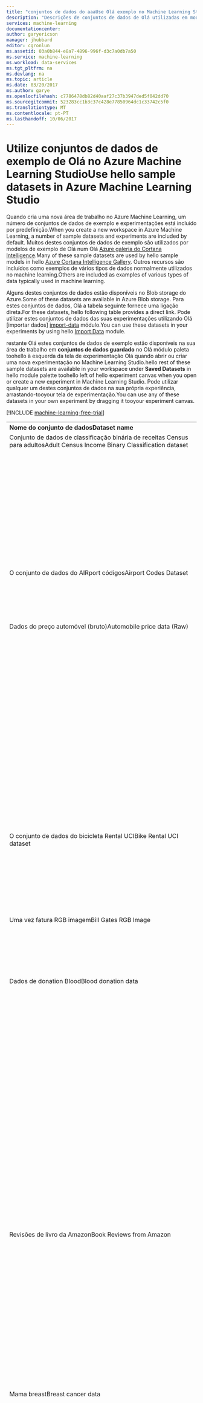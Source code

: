 ```yaml
---
title: "conjuntos de dados do aaaUse Olá exemplo no Machine Learning Studio | Microsoft Docs"
description: "Descrições de conjuntos de dados de Olá utilizadas em modelos de exemplo incluídos no Machine Learning Studio. Pode utilizar estes conjuntos de dados de exemplo para das suas experimentações."
services: machine-learning
documentationcenter: 
author: garyericson
manager: jhubbard
editor: cgronlun
ms.assetid: 03a0b844-e8a7-4896-996f-d3c7a0db7a50
ms.service: machine-learning
ms.workload: data-services
ms.tgt_pltfrm: na
ms.devlang: na
ms.topic: article
ms.date: 03/20/2017
ms.author: garye
ms.openlocfilehash: c7786478db82d40aaf27c37b3947ded5f042dd70
ms.sourcegitcommit: 523283cc1b3c37c428e77850964dc1c33742c5f0
ms.translationtype: MT
ms.contentlocale: pt-PT
ms.lasthandoff: 10/06/2017
---
```

# <a name="use-hello-sample-datasets-in-azure-machine-learning-studio"></a><span data-ttu-id="86c57-104">Utilize conjuntos de dados de exemplo de Olá no Azure Machine Learning Studio</span><span class="sxs-lookup"><span data-stu-id="86c57-104">Use hello sample datasets in Azure Machine Learning Studio</span></span>
[top]: #machine-learning-sample-datasets

<span data-ttu-id="86c57-105">Quando cria uma nova área de trabalho no Azure Machine Learning, um número de conjuntos de dados de exemplo e experimentações está incluído por predefinição.</span><span class="sxs-lookup"><span data-stu-id="86c57-105">When you create a new workspace in Azure Machine Learning, a number of sample datasets and experiments are included by default.</span></span> <span data-ttu-id="86c57-106">Muitos destes conjuntos de dados de exemplo são utilizados por modelos de exemplo de Olá num Olá [Azure galeria do Cortana Intelligence](http://gallery.cortanaintelligence.com/).</span><span class="sxs-lookup"><span data-stu-id="86c57-106">Many of these sample datasets are used by hello sample models in hello [Azure Cortana Intelligence Gallery](http://gallery.cortanaintelligence.com/).</span></span> <span data-ttu-id="86c57-107">Outros recursos são incluídos como exemplos de vários tipos de dados normalmente utilizados no machine learning.</span><span class="sxs-lookup"><span data-stu-id="86c57-107">Others are included as examples of various types of data typically used in machine learning.</span></span>

<span data-ttu-id="86c57-108">Alguns destes conjuntos de dados estão disponíveis no Blob storage do Azure.</span><span class="sxs-lookup"><span data-stu-id="86c57-108">Some of these datasets are available in Azure Blob storage.</span></span> <span data-ttu-id="86c57-109">Para estes conjuntos de dados, Olá a tabela seguinte fornece uma ligação direta.</span><span class="sxs-lookup"><span data-stu-id="86c57-109">For these datasets, hello following table provides a direct link.</span></span> <span data-ttu-id="86c57-110">Pode utilizar estes conjuntos de dados das suas experimentações utilizando Olá [importar dados] [ import-data] módulo.</span><span class="sxs-lookup"><span data-stu-id="86c57-110">You can use these datasets in your experiments by using hello [Import Data][import-data] module.</span></span>

<span data-ttu-id="86c57-111">restante Olá estes conjuntos de dados de exemplo estão disponíveis na sua área de trabalho em **conjuntos de dados guardado** no Olá módulo paleta toohello à esquerda da tela de experimentação Olá quando abrir ou criar uma nova experimentação no Machine Learning Studio.</span><span class="sxs-lookup"><span data-stu-id="86c57-111">hello rest of these sample datasets are available in your workspace under **Saved Datasets** in hello module palette toohello left of hello experiment canvas when you open or create a new experiment in Machine Learning Studio.</span></span>
<span data-ttu-id="86c57-112">Pode utilizar qualquer um destes conjuntos de dados na sua própria experiência, arrastando-tooyour tela de experimentação.</span><span class="sxs-lookup"><span data-stu-id="86c57-112">You can use any of these datasets in your own experiment by dragging it tooyour experiment canvas.</span></span>


[!INCLUDE [machine-learning-free-trial](../../includes/machine-learning-free-trial.md)]

<table>

<tr>
  <th align=left><span data-ttu-id="86c57-113">Nome do conjunto de dados</span><span class="sxs-lookup"><span data-stu-id="86c57-113">Dataset name</span></span></th>
  <th align=left><span data-ttu-id="86c57-114">Descrição do conjunto de dados</span><span class="sxs-lookup"><span data-stu-id="86c57-114">Dataset description</span></span></th>
</tr>

<tr>
  <td valign=top><span data-ttu-id="86c57-115">Conjunto de dados de classificação binária de receitas Census para adultos</span><span class="sxs-lookup"><span data-stu-id="86c57-115">Adult Census Income Binary Classification dataset</span></span></td>
  <td valign=top>
<span data-ttu-id="86c57-116">Um subconjunto de Olá 1994, feitas Census base de dados, utilizando os adultos do trabalho por antiguidade Olá de 16 com um índice de receitas ajustada de > 100.</span><span class="sxs-lookup"><span data-stu-id="86c57-116">A subset of hello 1994 Census database, using working adults over hello age of 16 with an adjusted income index of > 100.</span></span><p> </p><span data-ttu-id="86c57-117"><b>Utilização:</b> classificar as pessoas com dados demográficos toopredict se uma pessoa earns mais de 50 K um ano.</span><span class="sxs-lookup"><span data-stu-id="86c57-117"><b>Usage:</b> Classify people using demographics toopredict whether a person earns over 50K a year.</span></span><p> </p><span data-ttu-id="86c57-118"><b>Relacionados Research:</b> Kohavi, R., Becker, o B., (1996).</span><span class="sxs-lookup"><span data-stu-id="86c57-118"><b>Related Research:</b> Kohavi, R., Becker, B., (1996).</span></span> <span data-ttu-id="86c57-119">Repositório de aprendizagem UCI <a href="http://archive.ics.uci.edu/ml">http://archive.ics.uci.edu/ml</a>.</span><span class="sxs-lookup"><span data-stu-id="86c57-119">UCI Machine Learning Repository <a href="http://archive.ics.uci.edu/ml">http://archive.ics.uci.edu/ml</a>.</span></span> <span data-ttu-id="86c57-120">Irvine, AC: University da Califórnia, profissional de informações e ciência de computador</span><span class="sxs-lookup"><span data-stu-id="86c57-120">Irvine, CA: University of California, School of Information and Computer Science</span></span> </td>
</tr>

<tr ID=airport-codes-dataset>
  <td valign=top><span data-ttu-id="86c57-121">O conjunto de dados do AIRport códigos</span><span class="sxs-lookup"><span data-stu-id="86c57-121">Airport Codes Dataset</span></span></td>
  <td valign=top>
<span data-ttu-id="86c57-122">Códigos de airport E.U.A..</span><span class="sxs-lookup"><span data-stu-id="86c57-122">U.S. airport codes.</span></span><p> </p><span data-ttu-id="86c57-123">Este conjunto de dados contém uma linha para cada airport E.U.A., fornecendo o número de ID de airport Olá e nome juntamente com cidade de localização de Olá e estado.</span><span class="sxs-lookup"><span data-stu-id="86c57-123">This dataset contains one row for each U.S. airport, providing hello airport ID number and name along with hello location city and state.</span></span>
  </td>
</tr>

<tr>
  <td valign=top><span data-ttu-id="86c57-124">Dados do preço automóvel (bruto)</span><span class="sxs-lookup"><span data-stu-id="86c57-124">Automobile price data (Raw)</span></span></td>
  <td valign=top>
<span data-ttu-id="86c57-125">Informações sobre automóveis através da marca e modelo, incluindo o preço de Olá, funcionalidades, tais como o número de Olá de cilindros e MPG, bem como um modelo de pontuação de risco insurance.</span><span class="sxs-lookup"><span data-stu-id="86c57-125">Information about automobiles by make and model, including hello price, features such as hello number of cylinders and MPG, as well as an insurance risk score.</span></span><p> </p><span data-ttu-id="86c57-126">classificação de risco Olá inicialmente associada preços automática e, em seguida, ajustada para risco real num processo conhecido tooactuaries como symboling.</span><span class="sxs-lookup"><span data-stu-id="86c57-126">hello risk score is initially associated with auto price and then adjusted for actual risk in a process known tooactuaries as symboling.</span></span> <span data-ttu-id="86c57-127">Um valor de + 3 indica que automática Olá é duvidosos e um valor de -3 que é provavelmente seguro.</span><span class="sxs-lookup"><span data-stu-id="86c57-127">A value of +3 indicates that hello auto is risky, and a value of -3 that it is probably safe.</span></span><p> </p><span data-ttu-id="86c57-128"><b>Utilização:</b> pontuação de risco Olá Predict as funcionalidades, utilizando a classificação regressão ou multivariate.</span><span class="sxs-lookup"><span data-stu-id="86c57-128"><b>Usage:</b> Predict hello risk score by features, using regression or multivariate classification.</span></span> <p> </p><span data-ttu-id="86c57-129"><b>Relacionados Research:</b> Schlimmer, J.C.</span><span class="sxs-lookup"><span data-stu-id="86c57-129"><b>Related Research:</b> Schlimmer, J.C.</span></span> <span data-ttu-id="86c57-130">(1987).</span><span class="sxs-lookup"><span data-stu-id="86c57-130">(1987).</span></span> <span data-ttu-id="86c57-131">Repositório de aprendizagem UCI <a href="http://archive.ics.uci.edu/ml">http://archive.ics.uci.edu/ml</a>.</span><span class="sxs-lookup"><span data-stu-id="86c57-131">UCI Machine Learning Repository <a href="http://archive.ics.uci.edu/ml">http://archive.ics.uci.edu/ml</a>.</span></span> <span data-ttu-id="86c57-132">Irvine, AC: University da Califórnia, profissional de informações e ciência de computador</span><span class="sxs-lookup"><span data-stu-id="86c57-132">Irvine, CA: University of California, School of Information and Computer Science</span></span> </td>
</tr>

<tr ID=bike-rental-uci-dataset>
  <td valign=top><span data-ttu-id="86c57-133">O conjunto de dados do bicicleta Rental UCI</span><span class="sxs-lookup"><span data-stu-id="86c57-133">Bike Rental UCI dataset</span></span></td>
  <td valign=top>
<span data-ttu-id="86c57-134">UCI bicicleta Rental conjunto de dados baseada em dados reais anónimos da empresa de Capital Bikeshare que mantém uma rede de rental bicicleta no Washington D.C..</span><span class="sxs-lookup"><span data-stu-id="86c57-134">UCI Bike Rental dataset that is based on real data from Capital Bikeshare company that maintains a bike rental network in Washington DC.</span></span><p> </p><span data-ttu-id="86c57-135">Olá conjunto de dados tem uma linha para cada hora de cada dia no 2011 e 2012, para um total de 17,379 linhas.</span><span class="sxs-lookup"><span data-stu-id="86c57-135">hello dataset has one row for each hour of each day in 2011 and 2012, for a total of 17,379 rows.</span></span> <span data-ttu-id="86c57-136">intervalo de Olá de hora a hora alugueres de bicicleta é de 1 too977.</span><span class="sxs-lookup"><span data-stu-id="86c57-136">hello range of hourly bike rentals is from 1 too977.</span></span>

  </td>
</tr>

<tr ID=bill-gates-rgb-image>
  <td valign=top><span data-ttu-id="86c57-137">Uma vez fatura RGB imagem</span><span class="sxs-lookup"><span data-stu-id="86c57-137">Bill Gates RGB Image</span></span></td>
  <td valign=top>
<span data-ttu-id="86c57-138">Ficheiro de imagem publicamente disponíveis converter tooCSV dados.</span><span class="sxs-lookup"><span data-stu-id="86c57-138">Publicly available image file converted tooCSV data.</span></span><p> </p><span data-ttu-id="86c57-139">Olá código para a conversão imagem Olá é fornecido na Olá <strong>cor a utilizar o clustering de meios de K de quantização</strong> página de detalhes do modelo.</span><span class="sxs-lookup"><span data-stu-id="86c57-139">hello code for converting hello image is provided in hello <strong>Color quantization using K-Means clustering</strong> model detail page.</span></span>
  </td>
</tr>

<tr>
  <td valign=top><span data-ttu-id="86c57-140">Dados de donation Blood</span><span class="sxs-lookup"><span data-stu-id="86c57-140">Blood donation data</span></span></td>
  <td valign=top>
<span data-ttu-id="86c57-141">Um subconjunto dos dados da base de dados do Olá blood donor de Olá Blood Transfusion serviço Centro de Hsin Chu cidade, Taiwan.</span><span class="sxs-lookup"><span data-stu-id="86c57-141">A subset of data from hello blood donor database of hello Blood Transfusion Service Center of Hsin-Chu City, Taiwan.</span></span><p> </p><span data-ttu-id="86c57-142">Dados donor incluem meses Olá desde o último donation) e frequência ou Olá número total de donations, tempo decorrido desde a última donation e quantidade de blood doada.</span><span class="sxs-lookup"><span data-stu-id="86c57-142">Donor data includes hello months since last donation), and frequency, or hello total number of donations, time since last donation, and amount of blood donated.</span></span><p> </p><span data-ttu-id="86c57-143"><b>Utilização:</b> objetivo de Olá é toopredict através de classificação se donor Olá doada blood um não-donor no de 2007 de Março, em que 1 indica um donor durante o período de destino Olá e 0.</span><span class="sxs-lookup"><span data-stu-id="86c57-143"><b>Usage:</b> hello goal is toopredict via classification whether hello donor donated blood in March 2007, where 1 indicates a donor during hello target period, and 0 a non-donor.</span></span> <p> </p><span data-ttu-id="86c57-144"><b>Relacionados Research:</b> Yeh I.C., (2008).</span><span class="sxs-lookup"><span data-stu-id="86c57-144"><b>Related Research:</b> Yeh, I.C., (2008).</span></span> <span data-ttu-id="86c57-145">Repositório de aprendizagem UCI <a href="http://archive.ics.uci.edu/ml">http://archive.ics.uci.edu/ml</a>.</span><span class="sxs-lookup"><span data-stu-id="86c57-145">UCI Machine Learning Repository <a href="http://archive.ics.uci.edu/ml">http://archive.ics.uci.edu/ml</a>.</span></span> <span data-ttu-id="86c57-146">Irvine, AC: University da Califórnia, profissional de informações e ciência de computador</span><span class="sxs-lookup"><span data-stu-id="86c57-146">Irvine, CA: University of California, School of Information and Computer Science</span></span> <p> </p><span data-ttu-id="86c57-147">Yeh, posso-Cheng Yang, King-Jang e Ting, Tao-Ming "deteção de dados de conhecimento no modelo de MFR utilizando sequência Bernoulli," especialista sistemas com aplicações, 2008, <a href="http://dx.doi.org/10.1016/j.eswa.2008.07.018">http://dx.doi.org/10.1016/j.eswa.2008.07.018</a>
  </span><span class="sxs-lookup"><span data-stu-id="86c57-147">Yeh, I-Cheng, Yang, King-Jang, and Ting, Tao-Ming, "Knowledge discovery on RFM model using Bernoulli sequence, "Expert Systems with Applications, 2008, <a href="http://dx.doi.org/10.1016/j.eswa.2008.07.018">http://dx.doi.org/10.1016/j.eswa.2008.07.018</a>
  </span></span></td>
</tr>

<tr ID=book-reviews-from-amazon>
  <td valign=top><span data-ttu-id="86c57-148">Revisões de livro da Amazon</span><span class="sxs-lookup"><span data-stu-id="86c57-148">Book Reviews from Amazon</span></span></td>
  <td valign=top>
<span data-ttu-id="86c57-149">Revisões Books no Amazon, obtidas a partir do Web site de amazon.com Olá pelos investigadores University de Pennsylvania (<a href="http://www.cs.jhu.edu/~mdredze/datasets/sentiment/">sentimento</a>).</span><span class="sxs-lookup"><span data-stu-id="86c57-149">Reviews of books in Amazon, taken from hello amazon.com website by University of Pennsylvania researchers (<a href="http://www.cs.jhu.edu/~mdredze/datasets/sentiment/">sentiment</a>).</span></span> <span data-ttu-id="86c57-150">Consulte o documento de investigação Olá, "Biographies, Bollywood, caixas de Boom e Blenders: Adaptation de domínio para classificação de dados de sentimento" João Blitzer, marca Dredze e Fernando Pereira; Associação de Linguistics computacional (ACL) de 2007.</span><span class="sxs-lookup"><span data-stu-id="86c57-150">See hello research paper, “Biographies, Bollywood, Boom-boxes and Blenders: Domain Adaptation for Sentiment Classification” by John Blitzer, Mark Dredze, and Fernando Pereira; Association of Computational Linguistics (ACL), 2007.</span></span><p> </p><span data-ttu-id="86c57-151">conjunto de dados original Olá tem 975K revisões com as classificações 1, 2, 3, 4 ou 5.</span><span class="sxs-lookup"><span data-stu-id="86c57-151">hello original dataset has 975K reviews with rankings 1, 2, 3, 4, or 5.</span></span> <span data-ttu-id="86c57-152">Olá revisões foram escritos em inglês e são de Olá período de tempo 1997 2007.</span><span class="sxs-lookup"><span data-stu-id="86c57-152">hello reviews were written in English and are from hello time period 1997-2007.</span></span> <span data-ttu-id="86c57-153">Este conjunto de dados foi revisões too10K amostragem em baixo.</span><span class="sxs-lookup"><span data-stu-id="86c57-153">This dataset has been down-sampled too10K reviews.</span></span>
  </td>
</tr>

<tr>
  <td valign=top><span data-ttu-id="86c57-154">Mama breast</span><span class="sxs-lookup"><span data-stu-id="86c57-154">Breast cancer data</span></span></td>
  <td valign=top>
<span data-ttu-id="86c57-155">Um dos três relacionadas com cancer conjuntos de dados fornecidos pelo Olá Institute Oncology que aparece frequentemente no literature do machine learning.</span><span class="sxs-lookup"><span data-stu-id="86c57-155">One of three cancer-related datasets provided by hello Oncology Institute that appears frequently in machine learning literature.</span></span> <span data-ttu-id="86c57-156">Combina informações de diagnóstico com funcionalidades de análise de laboratório de cerca de 300 amostras de tissue.</span><span class="sxs-lookup"><span data-stu-id="86c57-156">Combines diagnostic information with features from laboratory analysis of about 300 tissue samples.</span></span><p> </p><span data-ttu-id="86c57-157"><b>Utilização:</b> classificar tipo Olá de cancer, com base nos 9 atributos, algumas das quais são lineares e alguns são categórico.</span><span class="sxs-lookup"><span data-stu-id="86c57-157"><b>Usage:</b> Classify hello type of cancer, based on 9 attributes, some of which are linear and some are categorical.</span></span> <p> </p><span data-ttu-id="86c57-158"><b>Relacionados Research:</b> O.L. Wohlberg, W.H., rua, W.N. & Mangasarian,</span><span class="sxs-lookup"><span data-stu-id="86c57-158"><b>Related Research:</b> Wohlberg, W.H., Street, W.N., & Mangasarian, O.L.</span></span> <span data-ttu-id="86c57-159">(1995).</span><span class="sxs-lookup"><span data-stu-id="86c57-159">(1995).</span></span> <span data-ttu-id="86c57-160">Repositório de aprendizagem UCI <a href="http://archive.ics.uci.edu/ml">http://archive.ics.uci.edu/ml</a>.</span><span class="sxs-lookup"><span data-stu-id="86c57-160">UCI Machine Learning Repository <a href="http://archive.ics.uci.edu/ml">http://archive.ics.uci.edu/ml</a>.</span></span> <span data-ttu-id="86c57-161">Irvine, AC: University da Califórnia, profissional de informações e ciência de computador</span><span class="sxs-lookup"><span data-stu-id="86c57-161">Irvine, CA: University of California, School of Information and Computer Science</span></span> </td>
</tr>

<tr ID=breast-cancer-features>
  <td valign=top><span data-ttu-id="86c57-162">Funcionalidades de Cancer breast</span><span class="sxs-lookup"><span data-stu-id="86c57-162">Breast Cancer Features</span></span> <td valign=top>
<span data-ttu-id="86c57-163">Olá conjunto de dados contém informações sobre regiões suspeita de mil 102 (candidatos) de imagens X-ray, cada descrita através de 117 funcionalidades.</span><span class="sxs-lookup"><span data-stu-id="86c57-163">hello dataset contains information for 102K suspicious regions (candidates) of X-ray images, each described by 117 features.</span></span> <span data-ttu-id="86c57-164">funcionalidades de Olá são proprietárias e os respetivos significado não seja revelado por criadores de conjunto de dados de Olá (Siemens Healthcare).</span><span class="sxs-lookup"><span data-stu-id="86c57-164">hello features are proprietary and their meaning is not revealed by hello dataset creators (Siemens Healthcare).</span></span> 
  </td>
</tr>

<tr ID=breast-cancer-info>
  <td valign=top><span data-ttu-id="86c57-165">Informações de Cancer breast</span><span class="sxs-lookup"><span data-stu-id="86c57-165">Breast Cancer Info</span></span></td>
  <td valign=top>
<span data-ttu-id="86c57-166">conjunto de dados de Olá contém informações adicionais para cada região suspeita da imagem de X-ray.</span><span class="sxs-lookup"><span data-stu-id="86c57-166">hello dataset contains additional information for each suspicious region of X-ray image.</span></span> <span data-ttu-id="86c57-167">Cada exemplo fornece informações (por exemplo, etiqueta, patient ID, coordenadas da imagem todo do patch toohello relativo) sobre número linha correspondente Olá no conjunto de dados do Olá Breast Cancer funcionalidades.</span><span class="sxs-lookup"><span data-stu-id="86c57-167">Each example provides information (e.g., label, patient ID, coordinates of patch relative toohello whole image) about hello corresponding row number in hello Breast Cancer Features dataset.</span></span> <span data-ttu-id="86c57-168">Cada patient tem um número de exemplos.</span><span class="sxs-lookup"><span data-stu-id="86c57-168">Each patient has a number of examples.</span></span> <span data-ttu-id="86c57-169">Para patients que tenham um cancer, alguns exemplos são positivos e alguns são negativos.</span><span class="sxs-lookup"><span data-stu-id="86c57-169">For patients who have a cancer, some examples are positive and some are negative.</span></span> <span data-ttu-id="86c57-170">Para patients que não tenham um cancer, todos os exemplos são negativos.</span><span class="sxs-lookup"><span data-stu-id="86c57-170">For patients who don't have a cancer, all examples are negative.</span></span> <span data-ttu-id="86c57-171">conjunto de dados de Olá tem 102K exemplos.</span><span class="sxs-lookup"><span data-stu-id="86c57-171">hello dataset has 102K examples.</span></span> <span data-ttu-id="86c57-172">Olá conjunto de dados é a totalmente direcionado, 0,6% dos pontos de Olá são positivo, rest Olá são negativo.</span><span class="sxs-lookup"><span data-stu-id="86c57-172">hello dataset is biased, 0.6% of hello points are positive, hello rest are negative.</span></span> <span data-ttu-id="86c57-173">Olá conjunto de dados foi disponibilizado pela Siemens Healthcare.</span><span class="sxs-lookup"><span data-stu-id="86c57-173">hello dataset was made available by Siemens Healthcare.</span></span>
  </td>
</tr>

<tr ID=crm-appetency-labels-shared>
  <td valign=top><span data-ttu-id="86c57-174">CRM Appetency etiquetas partilhadas</span><span class="sxs-lookup"><span data-stu-id="86c57-174">CRM Appetency Labels Shared</span></span></td>
  <td valign=top>
<span data-ttu-id="86c57-175">As etiquetas do desafio de predição de relação de cliente Olá KDD Cup 2009 (<a href="http://www.sigkdd.org/site/2009/files/orange_small_train_appetency.labels">orange_small_train_appetency.labels</a>).</span><span class="sxs-lookup"><span data-stu-id="86c57-175">Labels from hello KDD Cup 2009 customer relationship prediction challenge (<a href="http://www.sigkdd.org/site/2009/files/orange_small_train_appetency.labels">orange_small_train_appetency.labels</a>).</span></span>
  </td>
</tr>

<tr ID=crm-churn-labels-shared>
  <td valign=top><span data-ttu-id="86c57-176">Etiquetas de volume de alterações CRM partilhadas</span><span class="sxs-lookup"><span data-stu-id="86c57-176">CRM Churn Labels Shared</span></span></td>
  <td valign=top>
<span data-ttu-id="86c57-177">As etiquetas do desafio de predição de relação de cliente Olá KDD Cup 2009 (<a href="http://www.sigkdd.org/site/2009/files/orange_small_train_churn.labels">orange_small_train_churn.labels</a>).</span><span class="sxs-lookup"><span data-stu-id="86c57-177">Labels from hello KDD Cup 2009 customer relationship prediction challenge (<a href="http://www.sigkdd.org/site/2009/files/orange_small_train_churn.labels">orange_small_train_churn.labels</a>).</span></span>
  </td>
</tr>

<tr ID=crm-dataset-shared>
  <td valign=top><span data-ttu-id="86c57-178">Conjunto de dados do CRM partilhado</span><span class="sxs-lookup"><span data-stu-id="86c57-178">CRM Dataset Shared</span></span></td>
  <td valign=top>
<span data-ttu-id="86c57-179">Estes dados provém do desafio de predição de relação de cliente Olá KDD Cup 2009 (<a href="http://www.sigkdd.org/kdd-cup-2009-customer-relationship-prediction - orange_small_train.data.zip">orange_small_train.data.zip</a>).</span><span class="sxs-lookup"><span data-stu-id="86c57-179">This data comes from hello KDD Cup 2009 customer relationship prediction challenge (<a href="http://www.sigkdd.org/kdd-cup-2009-customer-relationship-prediction - orange_small_train.data.zip">orange_small_train.data.zip</a>).</span></span><p> </p><span data-ttu-id="86c57-180">conjunto de dados de Olá contém K de 50 clientes de Olá empresa francês Telecom laranja.</span><span class="sxs-lookup"><span data-stu-id="86c57-180">hello dataset contains 50K customers from hello French Telecom company Orange.</span></span> <span data-ttu-id="86c57-181">Cada cliente tem 230 funcionalidades anónimos, 190 dos quais são numéricos e 40 são categórico.</span><span class="sxs-lookup"><span data-stu-id="86c57-181">Each customer has 230 anonymized features, 190 of which are numeric and 40 are categorical.</span></span> <span data-ttu-id="86c57-182">funcionalidades de Olá são muito dispersas.</span><span class="sxs-lookup"><span data-stu-id="86c57-182">hello features are very sparse.</span></span>
  </td>
</tr>

<tr ID=crm-upselling-labels-shared>
  <td valign=top><span data-ttu-id="86c57-183">CRM Upselling etiquetas partilhadas</span><span class="sxs-lookup"><span data-stu-id="86c57-183">CRM Upselling Labels Shared</span></span></td>
  <td valign=top>
<span data-ttu-id="86c57-184">As etiquetas do desafio de predição de relação de cliente Olá KDD Cup 2009 (<a href="http://www.sigkdd.org/site/2009/files/orange_large_train_upselling.labels">orange_large_train_upselling.labels</a>).</span><span class="sxs-lookup"><span data-stu-id="86c57-184">Labels from hello KDD Cup 2009 customer relationship prediction challenge (<a href="http://www.sigkdd.org/site/2009/files/orange_large_train_upselling.labels">orange_large_train_upselling.labels</a>).</span></span>
  </td>
</tr>

<tr>
  <td valign=top><span data-ttu-id="86c57-185">Dados de regressão eficiência de energia</span><span class="sxs-lookup"><span data-stu-id="86c57-185">Energy Efficiency Regression data</span></span></td>
  <td valign=top>
<span data-ttu-id="86c57-186">Uma coleção de perfis de energia simulada, com base em 12 edifício diferentes formas.</span><span class="sxs-lookup"><span data-stu-id="86c57-186">A collection of simulated energy profiles, based on 12 different building shapes.</span></span> <span data-ttu-id="86c57-187">edifícios Olá são diferenciados por 8 funcionalidades, como glazing área, Olá glazing distribuição área e orientação.</span><span class="sxs-lookup"><span data-stu-id="86c57-187">hello buildings are differentiated by 8 features, such as glazing area, hello glazing area distribution, and orientation.</span></span><p> </p><span data-ttu-id="86c57-188"><b>Utilização:</b> utilizar regressão ou classificação toopredict Olá-eficiência energética classificação baseada em como uma das duas respostas valores reais.</span><span class="sxs-lookup"><span data-stu-id="86c57-188"><b>Usage:</b> Use either regression or classification toopredict hello energy-efficiency rating based as one of two real valued responses.</span></span> <span data-ttu-id="86c57-189">Para a classe multi classificação, é arredondar Olá resposta variável toohello mais próximo número inteiro.</span><span class="sxs-lookup"><span data-stu-id="86c57-189">For multi-class classification, is round hello response variable toohello nearest integer.</span></span> <p> </p><span data-ttu-id="86c57-190"><b>Relacionados Research:</b> Xifara, recomeço & Tsanas, A. (2012).</span><span class="sxs-lookup"><span data-stu-id="86c57-190"><b>Related Research:</b> Xifara, A. & Tsanas, A. (2012).</span></span> <span data-ttu-id="86c57-191">Repositório de aprendizagem UCI <a href="http://archive.ics.uci.edu/ml">http://archive.ics.uci.edu/ml</a>.</span><span class="sxs-lookup"><span data-stu-id="86c57-191">UCI Machine Learning Repository <a href="http://archive.ics.uci.edu/ml">http://archive.ics.uci.edu/ml</a>.</span></span> <span data-ttu-id="86c57-192">Irvine, AC: University da Califórnia, profissional de informações e ciência de computador</span><span class="sxs-lookup"><span data-stu-id="86c57-192">Irvine, CA: University of California, School of Information and Computer Science</span></span> </td>
</tr>

<tr ID=flight-delays-data>
  <td valign=top><span data-ttu-id="86c57-193">Trânsito atrasa dados</span><span class="sxs-lookup"><span data-stu-id="86c57-193">Flight Delays Data</span></span></td>
  <td valign=top>
<span data-ttu-id="86c57-194">Trânsito Passenger no tempo de dados de desempenho retirados do Olá TranStats recolha de dados de Olá E.U.A. Departamento de transportes (<a href="http://www.transtats.bts.gov/DL_SelectFields.asp?Table_ID=236&DB_Short_Name=On-Time">no tempo</a>).</span><span class="sxs-lookup"><span data-stu-id="86c57-194">Passenger flight on-time performance data taken from hello TranStats data collection of hello U.S. Department of Transportation (<a href="http://www.transtats.bts.gov/DL_SelectFields.asp?Table_ID=236&DB_Short_Name=On-Time">On-Time</a>).</span></span><p> </p><span data-ttu-id="86c57-195">conjunto de dados de Olá abrange Olá período de tempo Outubro de Abril de 2013.</span><span class="sxs-lookup"><span data-stu-id="86c57-195">hello dataset covers hello time period April-October 2013.</span></span> <span data-ttu-id="86c57-196">Antes de carregar tooAzure Machine Learning Studio, Olá conjunto de dados foi processado da seguinte forma:</span><span class="sxs-lookup"><span data-stu-id="86c57-196">Before uploading tooAzure Machine Learning Studio, hello dataset was processed as follows:</span></span><ul><li><span data-ttu-id="86c57-197">conjunto de dados de Olá foi toocover filtrado apenas Olá 70 mais agitados aeroportos no continental Olá E.U.A.</span><span class="sxs-lookup"><span data-stu-id="86c57-197">hello dataset was filtered toocover only hello 70 busiest airports in hello continental US</span></span></li><li><span data-ttu-id="86c57-198">Flights canceladas foram denominados como um atraso por mais de 15 minutos</span><span class="sxs-lookup"><span data-stu-id="86c57-198">Canceled flights were labeled as delayed by more than 15 minutes</span></span></li><li><span data-ttu-id="86c57-199">Foram filtrados diverted flights</span><span class="sxs-lookup"><span data-stu-id="86c57-199">Diverted flights were filtered out</span></span></li><li><span data-ttu-id="86c57-200">Olá seguintes foram seleccionadas colunas: ano, mês, DayofMonth, DayOfWeek, operadora, OriginAirportID, DestAirportID, CRSDepTime, DepDelay, DepDel15, CRSArrTime, ArrDelay, ArrDel15, cancelado</span><span class="sxs-lookup"><span data-stu-id="86c57-200">hello following columns were selected: Year, Month, DayofMonth, DayOfWeek, Carrier, OriginAirportID, DestAirportID, CRSDepTime, DepDelay, DepDel15, CRSArrTime, ArrDelay, ArrDel15, Canceled</span></span></li></ul>
</td>
</tr>

<tr>
  <td valign=top><span data-ttu-id="86c57-201">Desempenho de tempo de voo (bruto)</span><span class="sxs-lookup"><span data-stu-id="86c57-201">Flight on-time performance (Raw)</span></span></td>
  <td valign=top>
<span data-ttu-id="86c57-202">Registos de arrivals de voo avião e departures no interior dos Estados Unidos de Outubro de 2011.</span><span class="sxs-lookup"><span data-stu-id="86c57-202">Records of airplane flight arrivals and departures within United States from October 2011.</span></span><p> </p><span data-ttu-id="86c57-203"><b>Utilização:</b> prever atrasos dos voos.</span><span class="sxs-lookup"><span data-stu-id="86c57-203"><b>Usage:</b> Predict flight delays.</span></span> <p> </p><span data-ttu-id="86c57-204"><b>Relacionados Research:</b> de E.U.A. dodep. de transportes <a href="http://www.transtats.bts.gov/DL_SelectFields.asp?Table_ID=236&DB_Short_Name=On-Time">http://www.transtats.bts.gov/DL_SelectFields.asp?Table_ID=236&DB_Short_Name=On-Time</a>.</span><span class="sxs-lookup"><span data-stu-id="86c57-204"><b>Related Research:</b> From US Dept. of Transportation <a href="http://www.transtats.bts.gov/DL_SelectFields.asp?Table_ID=236&DB_Short_Name=On-Time">http://www.transtats.bts.gov/DL_SelectFields.asp?Table_ID=236&DB_Short_Name=On-Time</a>.</span></span>
  </td>
</tr>

<tr>
  <td valign=top><span data-ttu-id="86c57-205">Incêndios florestais dados</span><span class="sxs-lookup"><span data-stu-id="86c57-205">Forest fires data</span></span></td>
  <td valign=top>
<span data-ttu-id="86c57-206">Contém dados de Meteorologia, tais como índices de temperatura e humidade e a velocidade do vento, de uma área de Nordeste de Portugal combinado com registos de desencadeado de floresta.</span><span class="sxs-lookup"><span data-stu-id="86c57-206">Contains weather data, such as temperature and humidity indices and wind speed, from an area of northeast Portugal, combined with records of forest fires.</span></span><p> </p><span data-ttu-id="86c57-207"><b>Utilização:</b> esta é uma tarefa difícil de regressão, onde o objetivo de Olá toopredict Olá gravado área da floresta desencadeado.</span><span class="sxs-lookup"><span data-stu-id="86c57-207"><b>Usage:</b> This is a difficult regression task, where hello aim is toopredict hello burned area of forest fires.</span></span> <p> </p><span data-ttu-id="86c57-208"><b>Relacionados Research:</b> Cortez, P. & Morais, A. (2008).</span><span class="sxs-lookup"><span data-stu-id="86c57-208"><b>Related Research:</b> Cortez, P., & Morais, A. (2008).</span></span> <span data-ttu-id="86c57-209">Repositório de aprendizagem UCI <a href="http://archive.ics.uci.edu/ml">http://archive.ics.uci.edu/ml</a>.</span><span class="sxs-lookup"><span data-stu-id="86c57-209">UCI Machine Learning Repository <a href="http://archive.ics.uci.edu/ml">http://archive.ics.uci.edu/ml</a>.</span></span> <span data-ttu-id="86c57-210">Irvine, AC: University da Califórnia, profissional de informações e ciência de computador</span><span class="sxs-lookup"><span data-stu-id="86c57-210">Irvine, CA: University of California, School of Information and Computer Science</span></span> <p> </p><span data-ttu-id="86c57-211">[Cortez e Morais, 2007] Cortez P. e recomeço Morais.</span><span class="sxs-lookup"><span data-stu-id="86c57-211">[Cortez and Morais, 2007] P. Cortez and A. Morais.</span></span> <span data-ttu-id="86c57-212">Uma abordagem de extração de dados tooPredict desencadeado de floresta utilizando dados Meteorological.</span><span class="sxs-lookup"><span data-stu-id="86c57-212">A Data Mining Approach tooPredict Forest Fires using Meteorological Data.</span></span> <span data-ttu-id="86c57-213">No J. Neves, M. f.</span><span class="sxs-lookup"><span data-stu-id="86c57-213">In J. Neves, M. F.</span></span> <span data-ttu-id="86c57-214">Santos e J. Machado Eds., tendências novo Artificial Intelligence, Proceedings de Olá 13 EPIA 2007 - português conferência no Artificial Intelligence, Dezembro, Guimarães, Portugal, pp. 512-523, 2007.</span><span class="sxs-lookup"><span data-stu-id="86c57-214">Santos and J. Machado Eds., New Trends in Artificial Intelligence, Proceedings of hello 13th EPIA 2007 - Portuguese Conference on Artificial Intelligence, December, Guimarães, Portugal, pp. 512-523, 2007.</span></span> <span data-ttu-id="86c57-215">APPIA, ISBN 13 978-989-95618-0-9.</span><span class="sxs-lookup"><span data-stu-id="86c57-215">APPIA, ISBN-13 978-989-95618-0-9.</span></span> <span data-ttu-id="86c57-216">Disponível em: <a href="http://www.dsi.uminho.pt/~pcortez/fires.pdf">http://www.dsi.uminho.pt/~pcortez/fires.pdf</a>.</span><span class="sxs-lookup"><span data-stu-id="86c57-216">Available at: <a href="http://www.dsi.uminho.pt/~pcortez/fires.pdf">http://www.dsi.uminho.pt/~pcortez/fires.pdf</a>.</span></span>
  </td>
</tr>

<tr ID=german-credit-card-uci-dataset>
  <td valign=top><span data-ttu-id="86c57-217">Alemão cartão de crédito UCI conjunto de dados</span><span class="sxs-lookup"><span data-stu-id="86c57-217">German Credit Card UCI dataset</span></span></td>
  <td valign=top>
<span data-ttu-id="86c57-218">Olá UCI Statlog (alemão cartão de crédito) conjunto de dados (<a href="http://archive.ics.uci.edu/ml/datasets/Statlog+(German+Credit+Data)">Statlog + alemão + crédito + dados</a>), utilizando Olá german.data ficheiro.</span><span class="sxs-lookup"><span data-stu-id="86c57-218">hello UCI Statlog (German Credit Card) dataset (<a href="http://archive.ics.uci.edu/ml/datasets/Statlog+(German+Credit+Data)">Statlog+German+Credit+Data</a>), using hello german.data file.</span></span><p> </p><span data-ttu-id="86c57-219">conjunto de dados de Olá classifica pessoas, descritas por um conjunto de atributos, como os riscos de crédito baixa ou alta.</span><span class="sxs-lookup"><span data-stu-id="86c57-219">hello dataset classifies people, described by a set of attributes, as low or high credit risks.</span></span> <span data-ttu-id="86c57-220">Cada exemplo representa uma pessoa.</span><span class="sxs-lookup"><span data-stu-id="86c57-220">Each example represents a person.</span></span> <span data-ttu-id="86c57-221">Existem 20 funcionalidades, numéricos e categórico e uma etiqueta de binária (valor de risco de crédito Olá).</span><span class="sxs-lookup"><span data-stu-id="86c57-221">There are 20 features, both numerical and categorical, and a binary label (hello credit risk value).</span></span> <span data-ttu-id="86c57-222">Entradas de risco de crédito elevada tem etiqueta = 2, as entradas de risco de crédito baixa tem etiqueta = 1.</span><span class="sxs-lookup"><span data-stu-id="86c57-222">High credit risk entries have label = 2, low credit risk entries have label = 1.</span></span> <span data-ttu-id="86c57-223">custo de Olá de misclassifying um exemplo de baixo risco tão elevado é 1, enquanto que o custo de Olá de misclassifying um exemplo de alto risco como baixa é 5.</span><span class="sxs-lookup"><span data-stu-id="86c57-223">hello cost of misclassifying a low risk example as high is 1, whereas hello cost of misclassifying a high risk example as low is 5.</span></span>
  </td>
</tr>

<tr ID=imdb-movie-titles>
  <td valign=top><span data-ttu-id="86c57-224">Títulos de filmes IMDB</span><span class="sxs-lookup"><span data-stu-id="86c57-224">IMDB Movie Titles</span></span></td>
  <td valign=top>
<span data-ttu-id="86c57-225">Olá conjunto de dados contém informações sobre filmes que foram classificados no Twitter tweets: IMDB filmes ID, o nome de filmes, o género e o ano de produção.</span><span class="sxs-lookup"><span data-stu-id="86c57-225">hello dataset contains information about movies that were rated in Twitter tweets: IMDB movie ID, movie name, genre, and production year.</span></span> <span data-ttu-id="86c57-226">Existem 17K filmes Olá conjunto de dados.</span><span class="sxs-lookup"><span data-stu-id="86c57-226">There are 17K movies in hello dataset.</span></span> <span data-ttu-id="86c57-227">conjunto de dados de Olá foi introduzido no documento de Olá "s.</span><span class="sxs-lookup"><span data-stu-id="86c57-227">hello dataset was introduced in hello paper "S.</span></span> <span data-ttu-id="86c57-228">Dooms, T. Alemanha Pessemier e L. Martens.</span><span class="sxs-lookup"><span data-stu-id="86c57-228">Dooms, T. De Pessemier and L. Martens.</span></span> <span data-ttu-id="86c57-229">MovieTweetings: um conjunto de dados de classificação de filmes recolhidos do Twitter.</span><span class="sxs-lookup"><span data-stu-id="86c57-229">MovieTweetings: a Movie Rating Dataset Collected From Twitter.</span></span> <span data-ttu-id="86c57-230">Workshop em Crowdsourcing e a computação humana para sistemas de Recomendador, CrowdRec no RecSys 2013".</span><span class="sxs-lookup"><span data-stu-id="86c57-230">Workshop on Crowdsourcing and Human Computation for Recommender Systems, CrowdRec at RecSys 2013."</span></span>
  </td>
</tr>

<tr>
  <td valign=top><span data-ttu-id="86c57-231">Dados da classe de Iris dois</span><span class="sxs-lookup"><span data-stu-id="86c57-231">Iris two class data</span></span></td>
  <td valign=top>
<span data-ttu-id="86c57-232">Este é talvez toobe Olá melhor conhecido da base de dados encontrado no literature de reconhecimento Olá padrão.</span><span class="sxs-lookup"><span data-stu-id="86c57-232">This is perhaps hello best known database toobe found in hello pattern recognition literature.</span></span> <span data-ttu-id="86c57-233">é relativamente pequeno, com 50 exemplos de valores de petal de três varieties de iris Olá conjunto de dados.</span><span class="sxs-lookup"><span data-stu-id="86c57-233">hello dataset is relatively small, containing 50 examples each of petal measurements from three iris varieties.</span></span><p> </p><span data-ttu-id="86c57-234"><b>Utilização:</b> prever Olá iris tipo medidas Olá.</span><span class="sxs-lookup"><span data-stu-id="86c57-234"><b>Usage:</b> Predict hello iris type from hello measurements.</span></span>  <p> </p><span data-ttu-id="86c57-235"><b>Relacionados Research:</b> Fisher, R.A.</span><span class="sxs-lookup"><span data-stu-id="86c57-235"><b>Related Research:</b> Fisher, R.A.</span></span> <span data-ttu-id="86c57-236">(1988).</span><span class="sxs-lookup"><span data-stu-id="86c57-236">(1988).</span></span> <span data-ttu-id="86c57-237">Repositório de aprendizagem UCI <a href="http://archive.ics.uci.edu/ml">http://archive.ics.uci.edu/ml</a>.</span><span class="sxs-lookup"><span data-stu-id="86c57-237">UCI Machine Learning Repository <a href="http://archive.ics.uci.edu/ml">http://archive.ics.uci.edu/ml</a>.</span></span> <span data-ttu-id="86c57-238">Irvine, AC: University da Califórnia, profissional de informações e ciência de computador</span><span class="sxs-lookup"><span data-stu-id="86c57-238">Irvine, CA: University of California, School of Information and Computer Science</span></span> </td>
</tr>

<tr ID=movie-tweets>
  <td valign=top><span data-ttu-id="86c57-239">Tweets filme</span><span class="sxs-lookup"><span data-stu-id="86c57-239">Movie Tweets</span></span></td>
  <td valign=top>
<span data-ttu-id="86c57-240">Olá conjunto de dados é uma versão expandida do conjunto de dados do Olá filmes Tweetings.</span><span class="sxs-lookup"><span data-stu-id="86c57-240">hello dataset is an extended version of hello Movie Tweetings dataset.</span></span> <span data-ttu-id="86c57-241">conjunto de dados de Olá tem classificações de 170K de filmes, a extrair de tweets bem estruturados no Twitter.</span><span class="sxs-lookup"><span data-stu-id="86c57-241">hello dataset has 170K ratings for movies, extracted from well-structured tweets on Twitter.</span></span> <span data-ttu-id="86c57-242">Cada instância representa um tweet e pode ser uma cadeia de identificação: ID de utilizador, ID de filmes IMDB, classificação, timestamp, numer de Favoritos para esta tweet e o número de retweets deste tweet.</span><span class="sxs-lookup"><span data-stu-id="86c57-242">Each instance represents a tweet and is a tuple: user ID, IMDB movie ID, rating, timestamp, numer of favorites for this tweet, and number of retweets of this tweet.</span></span> <span data-ttu-id="86c57-243">conjunto de dados de Olá foi disponibilizado pelo recomeço consiga aceder tal, Dooms S., B. Loni e D. Tikk para sistemas de Recomendador desafio 2014.</span><span class="sxs-lookup"><span data-stu-id="86c57-243">hello dataset was made available by A. Said, S. Dooms, B. Loni and D. Tikk for Recommender Systems Challenge 2014.</span></span>
  </td>
</tr>

<tr>
  <td valign=top><span data-ttu-id="86c57-244">Dados MPG para vários automóveis</span><span class="sxs-lookup"><span data-stu-id="86c57-244">MPG data for various automobiles</span></span></td>
  <td valign=top>
<span data-ttu-id="86c57-245">Este conjunto de dados é uma versão ligeiramente modificada do conjunto de dados de Olá fornecido pela biblioteca de StatLib Olá de Carnegie Mellon University.</span><span class="sxs-lookup"><span data-stu-id="86c57-245">This dataset is a slightly modified version of hello dataset provided by hello StatLib library of Carnegie Mellon University.</span></span> <span data-ttu-id="86c57-246">conjunto de dados de Olá foi utilizado no Olá 1983 American Exposition estatísticas de associação.</span><span class="sxs-lookup"><span data-stu-id="86c57-246">hello dataset was used in hello 1983 American Statistical Association Exposition.</span></span><p> </p><span data-ttu-id="86c57-247">dados de Olá lista consumo fuel para vários automóveis em quilómetros por litro, along com informações tal Olá número de cilindros, displacement motor, potência de cavalos, ponderação total e aceleração.</span><span class="sxs-lookup"><span data-stu-id="86c57-247">hello data lists fuel consumption for various automobiles in miles per gallon, along with information such hello number of cylinders, engine displacement, horsepower, total weight, and acceleration.</span></span><p> </p><span data-ttu-id="86c57-248"><b>Utilização:</b> prever economia fuel com base em 3 atributos discretos com múltiplos valores e 5 atributos contínuos.</span><span class="sxs-lookup"><span data-stu-id="86c57-248"><b>Usage:</b> Predict fuel economy based on 3 multivalued discrete attributes and 5 continuous attributes.</span></span> <p> </p><span data-ttu-id="86c57-249"><b>Relacionados Research:</b> StatLib Carnegie Mellon University, (1993).</span><span class="sxs-lookup"><span data-stu-id="86c57-249"><b>Related Research:</b> StatLib, Carnegie Mellon University, (1993).</span></span> <span data-ttu-id="86c57-250">Repositório de aprendizagem UCI <a href="http://archive.ics.uci.edu/ml">http://archive.ics.uci.edu/ml</a>.</span><span class="sxs-lookup"><span data-stu-id="86c57-250">UCI Machine Learning Repository <a href="http://archive.ics.uci.edu/ml">http://archive.ics.uci.edu/ml</a>.</span></span> <span data-ttu-id="86c57-251">Irvine, AC: University da Califórnia, profissional de informações e ciência de computador</span><span class="sxs-lookup"><span data-stu-id="86c57-251">Irvine, CA: University of California, School of Information and Computer Science</span></span> </td>
</tr>

<tr>
  <td valign=top><span data-ttu-id="86c57-252">Conjunto de dados Pima Indians Diabetes binário classificação</span><span class="sxs-lookup"><span data-stu-id="86c57-252">Pima Indians Diabetes Binary Classification dataset</span></span></td>
  <td valign=top>
<span data-ttu-id="86c57-253">Um subconjunto dos dados da base de dados de Olá, National Institute de Diabetes e Digestive e Kidney Diseases.</span><span class="sxs-lookup"><span data-stu-id="86c57-253">A subset of data from hello National Institute of Diabetes and Digestive and Kidney Diseases database.</span></span> <span data-ttu-id="86c57-254">conjunto de dados de Olá foi toofocus filtrado no patients female de Pima Indian heritage.</span><span class="sxs-lookup"><span data-stu-id="86c57-254">hello dataset was filtered toofocus on female patients of Pima Indian heritage.</span></span> <span data-ttu-id="86c57-255">dados de Olá incluem dados médicas, tais como glucose e níveis de insulin, bem como os fatores lifestyle.</span><span class="sxs-lookup"><span data-stu-id="86c57-255">hello data includes medical data such as glucose and insulin levels, as well as lifestyle factors.</span></span><p> </p><span data-ttu-id="86c57-256"><b>Utilização:</b> prever se o requerente Olá tem diabetes (classificação binária).</span><span class="sxs-lookup"><span data-stu-id="86c57-256"><b>Usage:</b> Predict whether hello subject has diabetes (binary classification).</span></span> <p> </p><span data-ttu-id="86c57-257"><b>Relacionados Research:</b> Sigillito, V. (1990).</span><span class="sxs-lookup"><span data-stu-id="86c57-257"><b>Related Research:</b> Sigillito, V. (1990).</span></span> <span data-ttu-id="86c57-258">Repositório de aprendizagem UCI <a href="http://archive.ics.uci.edu/ml">http://archive.ics.uci.edu/ml "</a>.</span><span class="sxs-lookup"><span data-stu-id="86c57-258">UCI Machine Learning Repository <a href="http://archive.ics.uci.edu/ml">http://archive.ics.uci.edu/ml"</a>.</span></span> <span data-ttu-id="86c57-259">Irvine, AC: University da Califórnia, profissional de informações e ciência de computador</span><span class="sxs-lookup"><span data-stu-id="86c57-259">Irvine, CA: University of California, School of Information and Computer Science</span></span> </td>
</tr>

<tr>
  <td valign=top><span data-ttu-id="86c57-260">Dados de cliente restaurante</span><span class="sxs-lookup"><span data-stu-id="86c57-260">Restaurant customer data</span></span></td>
  <td valign=top>
<span data-ttu-id="86c57-261">Um conjunto de metadados sobre clientes, incluindo dados demográficos e preferências.</span><span class="sxs-lookup"><span data-stu-id="86c57-261">A set of metadata about customers, including demographics and preferences.</span></span><p> </p><span data-ttu-id="86c57-262"><b>Utilização:</b> utilizar este conjunto de dados, em combinação com Olá outros dois restaurante conjuntos de dados, tootrain e testar um sistema de recomendador.</span><span class="sxs-lookup"><span data-stu-id="86c57-262"><b>Usage:</b> Use this dataset, in combination with hello other two restaurant datasets, tootrain and test a recommender system.</span></span> <p> </p><span data-ttu-id="86c57-263"><b>Relacionados Research:</b> Bache, k e Lichman, M. (2013).</span><span class="sxs-lookup"><span data-stu-id="86c57-263"><b>Related Research:</b> Bache, K. and Lichman, M. (2013).</span></span> <span data-ttu-id="86c57-264">Repositório de aprendizagem UCI <a href="http://archive.ics.uci.edu/ml">http://archive.ics.uci.edu/ml</a>.</span><span class="sxs-lookup"><span data-stu-id="86c57-264">UCI Machine Learning Repository <a href="http://archive.ics.uci.edu/ml">http://archive.ics.uci.edu/ml</a>.</span></span> <span data-ttu-id="86c57-265">Irvine, AC: University da Califórnia, profissional de informações e ciência de computador.</span><span class="sxs-lookup"><span data-stu-id="86c57-265">Irvine, CA: University of California, School of Information and Computer Science.</span></span>
  </td>
</tr>

<tr>
  <td valign=top><span data-ttu-id="86c57-266">Dados da funcionalidade restaurante</span><span class="sxs-lookup"><span data-stu-id="86c57-266">Restaurant feature data</span></span></td>
  <td valign=top>
<span data-ttu-id="86c57-267">Um conjunto de metadados sobre restaurants e as respetivas funcionalidades, tais como prato tipo, estilo jantar e localização.</span><span class="sxs-lookup"><span data-stu-id="86c57-267">A set of metadata about restaurants and their features, such as food type, dining style, and location.</span></span><p> </p><span data-ttu-id="86c57-268"><b>Utilização:</b> utilizar este conjunto de dados, em combinação com Olá outros dois restaurante conjuntos de dados, tootrain e testar um sistema de recomendador.</span><span class="sxs-lookup"><span data-stu-id="86c57-268"><b>Usage:</b> Use this dataset, in combination with hello other two restaurant datasets, tootrain and test a recommender system.</span></span> <p> </p><span data-ttu-id="86c57-269"><b>Relacionados Research:</b> Bache, k e Lichman, M. (2013).</span><span class="sxs-lookup"><span data-stu-id="86c57-269"><b>Related Research:</b> Bache, K. and Lichman, M. (2013).</span></span> <span data-ttu-id="86c57-270">Repositório de aprendizagem UCI <a href="http://archive.ics.uci.edu/ml">http://archive.ics.uci.edu/ml</a>.</span><span class="sxs-lookup"><span data-stu-id="86c57-270">UCI Machine Learning Repository <a href="http://archive.ics.uci.edu/ml">http://archive.ics.uci.edu/ml</a>.</span></span> <span data-ttu-id="86c57-271">Irvine, AC: University da Califórnia, profissional de informações e ciência de computador.</span><span class="sxs-lookup"><span data-stu-id="86c57-271">Irvine, CA: University of California, School of Information and Computer Science.</span></span>
  </td>
</tr>

<tr>
  <td valign=top><span data-ttu-id="86c57-272">Classificações de restaurante</span><span class="sxs-lookup"><span data-stu-id="86c57-272">Restaurant ratings</span></span></td>
  <td valign=top>
<span data-ttu-id="86c57-273">Contém as classificações fornecidas pela toorestaurants utilizadores numa escala de 0 too2.</span><span class="sxs-lookup"><span data-stu-id="86c57-273">Contains ratings given by users toorestaurants on a scale from 0 too2.</span></span><p> </p><span data-ttu-id="86c57-274"><b>Utilização:</b> utilizar este conjunto de dados, em combinação com Olá outros dois restaurante conjuntos de dados, tootrain e testar um sistema de recomendador.</span><span class="sxs-lookup"><span data-stu-id="86c57-274"><b>Usage:</b> Use this dataset, in combination with hello other two restaurant datasets, tootrain and test a recommender system.</span></span> <p> </p><span data-ttu-id="86c57-275"><b>Relacionados Research:</b> Bache, k e Lichman, M. (2013).</span><span class="sxs-lookup"><span data-stu-id="86c57-275"><b>Related Research:</b> Bache, K. and Lichman, M. (2013).</span></span> <span data-ttu-id="86c57-276">Repositório de aprendizagem UCI <a href="http://archive.ics.uci.edu/ml">http://archive.ics.uci.edu/ml</a>.</span><span class="sxs-lookup"><span data-stu-id="86c57-276">UCI Machine Learning Repository <a href="http://archive.ics.uci.edu/ml">http://archive.ics.uci.edu/ml</a>.</span></span> <span data-ttu-id="86c57-277">Irvine, AC: University da Califórnia, profissional de informações e ciência de computador.</span><span class="sxs-lookup"><span data-stu-id="86c57-277">Irvine, CA: University of California, School of Information and Computer Science.</span></span>
  </td>
</tr>

<tr>
  <td valign=top><span data-ttu-id="86c57-278">Conjunto de dados de classe multi Steel Annealing</span><span class="sxs-lookup"><span data-stu-id="86c57-278">Steel Annealing multi-class dataset</span></span></td>
  <td valign=top>
<span data-ttu-id="86c57-279">Este conjunto de dados contém uma série de registos da steel annealing avaliações com atributos de físicos Olá (largura espessura, tipos de tipo (coil folha, etc.) de Olá resultante steel.</span><span class="sxs-lookup"><span data-stu-id="86c57-279">This dataset contains a series of records from steel annealing trials with hello physical attributes (width, thickness, type (coil, sheet, etc.) of hello resulting steel types.</span></span><p> </p><span data-ttu-id="86c57-280"><b>Utilização:</b> prever qualquer um dos dois atributos numéricos de classe; hardness ou força.</span><span class="sxs-lookup"><span data-stu-id="86c57-280"><b>Usage:</b> Predict any of two numeric class attributes; hardness or strength.</span></span> <span data-ttu-id="86c57-281">Também poderá analisar correlações entre atributos.</span><span class="sxs-lookup"><span data-stu-id="86c57-281">You might also analyze correlations among attributes.</span></span><p> </p><span data-ttu-id="86c57-282">Steel grades siga um padrão de conjunto definidos por SAE e outras organizações.</span><span class="sxs-lookup"><span data-stu-id="86c57-282">Steel grades follow a set standard, defined by SAE and other organizations.</span></span> <span data-ttu-id="86c57-283">Procura específico 'nível' (variável de classe Olá) e pretende que os valores de Olá toounderstand necessários.</span><span class="sxs-lookup"><span data-stu-id="86c57-283">You are looking for a specific 'grade' (hello class variable) and want toounderstand hello values needed.</span></span> <p> </p><span data-ttu-id="86c57-284"><b>Relacionados Research:</b> Sterling, D. & Buntine, W. (NA).</span><span class="sxs-lookup"><span data-stu-id="86c57-284"><b>Related Research:</b> Sterling, D. & Buntine, W. (NA).</span></span> <span data-ttu-id="86c57-285">Repositório de aprendizagem UCI <a href="http://archive.ics.uci.edu/ml">http://archive.ics.uci.edu/ml</a>.</span><span class="sxs-lookup"><span data-stu-id="86c57-285">UCI Machine Learning Repository <a href="http://archive.ics.uci.edu/ml">http://archive.ics.uci.edu/ml</a>.</span></span> <span data-ttu-id="86c57-286">Irvine, AC: University da Califórnia, profissional de informações e ciência de computador</span><span class="sxs-lookup"><span data-stu-id="86c57-286">Irvine, CA: University of California, School of Information and Computer Science</span></span> <p> </p><span data-ttu-id="86c57-287">Um grades de toosteel útil guia podem ser encontrada aqui: <a href="http://www.outokumpu.com/SiteCollectionDocuments/Outokumpu-steel-grades-properties-global-standards.pdf">http://www.outokumpu.com/SiteCollectionDocuments/Outokumpu-steel-grades-properties-global-standards.pdf</a>
  </span><span class="sxs-lookup"><span data-stu-id="86c57-287">A useful guide toosteel grades can be found here: <a href="http://www.outokumpu.com/SiteCollectionDocuments/Outokumpu-steel-grades-properties-global-standards.pdf">http://www.outokumpu.com/SiteCollectionDocuments/Outokumpu-steel-grades-properties-global-standards.pdf</a>
  </span></span></td>
</tr>

<tr>
  <td valign=top><span data-ttu-id="86c57-288">Dados telescope</span><span class="sxs-lookup"><span data-stu-id="86c57-288">Telescope data</span></span></td>
  <td valign=top>
<span data-ttu-id="86c57-289">Registos de energia de alta gama partícula bursts juntamente com o ruído de fundo, ambos simulated através de um processo simulações Monte.</span><span class="sxs-lookup"><span data-stu-id="86c57-289">Records of high energy gamma particle bursts along with background noise, both simulated using a Monte Carlo process.</span></span><p> </p><span data-ttu-id="86c57-290">objetivo Olá simulação Olá foi tooimprove exatidão Olá baseado em zero atmospheric Cherenkov gama telescopes, utilizando métodos análises toodifferentiate entre o sinal de Olá pretendida (Cherenkov radiation showers) e o ruído de fundo (hadronic showers iniciadas pelo cosmic rays no Olá superior atmosphere).</span><span class="sxs-lookup"><span data-stu-id="86c57-290">hello intent of hello simulation was tooimprove hello accuracy of ground-based atmospheric Cherenkov gamma telescopes, using statistical methods toodifferentiate between hello desired signal (Cherenkov radiation showers) and background noise (hadronic showers initiated by cosmic rays in hello upper atmosphere).</span></span><p> </p><span data-ttu-id="86c57-291">Olá dados tem sido toocreate pré-processado um cluster elongated com o eixo longo Olá está orientado para o Centro de câmara Olá.</span><span class="sxs-lookup"><span data-stu-id="86c57-291">hello data has been pre-processed toocreate an elongated cluster with hello long axis is oriented towards hello camera center.</span></span> <span data-ttu-id="86c57-292">características de Olá deste reticências (frequentemente denominadas Hillas parâmetros) são entre os parâmetros de imagem de Olá que podem ser utilizados para discrimination.</span><span class="sxs-lookup"><span data-stu-id="86c57-292">hello characteristics of this ellipse (often called Hillas parameters) are among hello image parameters that can be used for discrimination.</span></span><p> </p><span data-ttu-id="86c57-293"><b>Utilização:</b> prever se a imagem de um shower representa ruído de sinal ou segundo plano.</span><span class="sxs-lookup"><span data-stu-id="86c57-293"><b>Usage:</b> Predict whether image of a shower represents signal or background noise.</span></span><p> </p><span data-ttu-id="86c57-294"><b>Notas:</b> precisão classificação simples não é significativo para estes dados, uma vez que classificar um evento de em segundo plano como sinal é um de classificar um evento de sinal como em segundo plano.</span><span class="sxs-lookup"><span data-stu-id="86c57-294"><b>Notes:</b> Simple classification accuracy is not meaningful for this data, since classifying a background event as signal is worse than classifying a signal event as background.</span></span> <span data-ttu-id="86c57-295">Para comparação dos diferentes classificadores gráfico ROC Olá deve ser utilizado.</span><span class="sxs-lookup"><span data-stu-id="86c57-295">For comparison of different classifiers hello ROC graph should be used.</span></span> <span data-ttu-id="86c57-296">Olá probabilidade de aceitar um evento de em segundo plano como sinal deve ser inferior um dos Olá seguintes limiares: 0.01, 0,02, 0,05, 0,1 ou 0,2.</span><span class="sxs-lookup"><span data-stu-id="86c57-296">hello probability of accepting a background event as signal must be below one of hello following thresholds: 0.01 , 0.02 , 0.05 , 0.1 , or 0.2.</span></span><p> </p><span data-ttu-id="86c57-297">Além disso, tenha em atenção que o número de Olá de eventos em segundo plano (h, para hadronic showers) é underestimated, enquanto no medidas reais, a classe de h ou ruído de Olá representa maioria Olá de eventos.</span><span class="sxs-lookup"><span data-stu-id="86c57-297">Also, note that hello number of background events (h, for hadronic showers) is underestimated, whereas in real measurements, hello h or noise class represents hello majority of events.</span></span> <p> </p><span data-ttu-id="86c57-298"><b>Relacionados Research:</b> Bock, R.K.</span><span class="sxs-lookup"><span data-stu-id="86c57-298"><b>Related Research:</b> Bock, R.K.</span></span> <span data-ttu-id="86c57-299">(1995).</span><span class="sxs-lookup"><span data-stu-id="86c57-299">(1995).</span></span> <span data-ttu-id="86c57-300">Repositório de aprendizagem UCI <a href="http://archive.ics.uci.edu/ml">http://archive.ics.uci.edu/ml</a>.</span><span class="sxs-lookup"><span data-stu-id="86c57-300">UCI Machine Learning Repository <a href="http://archive.ics.uci.edu/ml">http://archive.ics.uci.edu/ml</a>.</span></span> <span data-ttu-id="86c57-301">Irvine, AC: University da Califórnia do, profissional de informações</span><span class="sxs-lookup"><span data-stu-id="86c57-301">Irvine, CA: University of California, School of Information</span></span> </td>
</tr>

<tr ID=weather-dataset>
  <td valign=top><span data-ttu-id="86c57-302">Conjunto de dados de Meteorologia</span><span class="sxs-lookup"><span data-stu-id="86c57-302">Weather Dataset</span></span></td>
  <td valign=top>
<span data-ttu-id="86c57-303">Hora a hora com base no telefone Meteorologia as observações de NOAA (<a href="http://cdo.ncdc.noaa.gov/qclcd_ascii/, merged data from 201304 too201310">intercalar dados de 201304 too201310</a>).</span><span class="sxs-lookup"><span data-stu-id="86c57-303">Hourly land-based weather observations from NOAA (<a href="http://cdo.ncdc.noaa.gov/qclcd_ascii/, merged data from 201304 too201310">merged data from 201304 too201310</a>).</span></span><p> </p><span data-ttu-id="86c57-304">dados de Meteorologia Olá abrange as observações efetuadas a partir de estações de Meteorologia airport, que abrangem Olá período de tempo Outubro de Abril de 2013.</span><span class="sxs-lookup"><span data-stu-id="86c57-304">hello weather data covers observations made from airport weather stations, covering hello time period April-October 2013.</span></span> <span data-ttu-id="86c57-305">Antes de carregar tooAzure Machine Learning Studio, Olá conjunto de dados foi processado da seguinte forma:</span><span class="sxs-lookup"><span data-stu-id="86c57-305">Before uploading tooAzure Machine Learning Studio, hello dataset was processed as follows:</span></span><ul><li><span data-ttu-id="86c57-306">Os IDs de estação Meteorologia foram toocorresponding mapeada airport IDs</span><span class="sxs-lookup"><span data-stu-id="86c57-306">Weather station IDs were mapped toocorresponding airport IDs</span></span></li><li><span data-ttu-id="86c57-307">Foram filtradas estações Meteorologia associadas não aeroportos de maior ocupação 70 Olá</span><span class="sxs-lookup"><span data-stu-id="86c57-307">Weather stations not associated with hello 70 busiest airports were filtered out</span></span></li><li><span data-ttu-id="86c57-308">coluna de data Olá foi dividida em colunas de ano, mês e dia separadas</span><span class="sxs-lookup"><span data-stu-id="86c57-308">hello Date column was split into separate Year, Month, and Day columns</span></span></li><li><span data-ttu-id="86c57-309">Olá seguintes foram seleccionadas colunas: AirportID, ano, mês, dia, hora, fuso horário, SkyCondition, visibilidade, WeatherType, DryBulbFarenheit, DryBulbCelsius, WetBulbFarenheit, WetBulbCelsius, DewPointFarenheit, DewPointCelsius, RelativeHumidity, WindSpeed WindDirection, ValueForWindCharacter, StationPressure, PressureTendency, PressureChange, SeaLevelPressure, RecordType, HourlyPrecip, Altimeter</span><span class="sxs-lookup"><span data-stu-id="86c57-309">hello following columns were selected: AirportID, Year, Month, Day, Time, TimeZone, SkyCondition, Visibility, WeatherType, DryBulbFarenheit, DryBulbCelsius, WetBulbFarenheit, WetBulbCelsius, DewPointFarenheit, DewPointCelsius, RelativeHumidity, WindSpeed, WindDirection, ValueForWindCharacter, StationPressure, PressureTendency, PressureChange, SeaLevelPressure, RecordType, HourlyPrecip, Altimeter</span></span></li></ul>
  </td>
</tr>

<tr ID=wikipedia-sp-500-dataset>
  <td valign=top><span data-ttu-id="86c57-310">Wikipedia SP 500 conjunto de dados</span><span class="sxs-lookup"><span data-stu-id="86c57-310">Wikipedia SP 500 Dataset</span></span></td>
  <td valign=top>
<span data-ttu-id="86c57-311">Dados são derivados de Wikipedia (<a href="http://www.wikipedia.org/">http://www.wikipedia.org/</a>) com base nos artigos da cada empresa S & P 500, armazenados como dados XML.</span><span class="sxs-lookup"><span data-stu-id="86c57-311">Data is derived from Wikipedia (<a href="http://www.wikipedia.org/">http://www.wikipedia.org/</a>) based on articles of each S&P 500 company, stored as XML data.</span></span><p> </p><span data-ttu-id="86c57-312">Antes de carregar tooAzure Machine Learning Studio, Olá conjunto de dados foi processado da seguinte forma:</span><span class="sxs-lookup"><span data-stu-id="86c57-312">Before uploading tooAzure Machine Learning Studio, hello dataset was processed as follows:</span></span><ul><li><span data-ttu-id="86c57-313">Extrair conteúdo de texto para cada empresa específica</span><span class="sxs-lookup"><span data-stu-id="86c57-313">Extract text content for each specific company</span></span></li><li><span data-ttu-id="86c57-314">Remova a formatação da wiki</span><span class="sxs-lookup"><span data-stu-id="86c57-314">Remove wiki formatting</span></span></li><li><span data-ttu-id="86c57-315">Remover os carateres não alfanuméricos</span><span class="sxs-lookup"><span data-stu-id="86c57-315">Remove non-alphanumeric characters</span></span></li><li><span data-ttu-id="86c57-316">Converter todas as toolowercase de texto</span><span class="sxs-lookup"><span data-stu-id="86c57-316">Convert all text toolowercase</span></span></li><li><span data-ttu-id="86c57-317">Foram adicionadas as categorias de empresa conhecidos</span><span class="sxs-lookup"><span data-stu-id="86c57-317">Known company categories were added</span></span></li></ul><p> </p><span data-ttu-id="86c57-318">Tenha em atenção que para algumas empresas um artigo não foi possível encontrar, pelo que o número de registos Olá é inferior a 500.</span><span class="sxs-lookup"><span data-stu-id="86c57-318">Note that for some companies an article could not be found, so hello number of records is less than 500.</span></span>
  </td>
</tr>





<tr ID=direct-marketing>
  <td valign=top><span data-ttu-id="86c57-319"><a href="https://azuremlsampleexperiments.blob.core.windows.net/datasets/direct_marketing.csv">direct_marketing.csv</a></span><span class="sxs-lookup"><span data-stu-id="86c57-319"><a href="https://azuremlsampleexperiments.blob.core.windows.net/datasets/direct_marketing.csv">direct_marketing.csv</a></span></span></td>
  <td valign=top>
<span data-ttu-id="86c57-320">conjunto de dados de Olá contém indicações sobre a sua campanha de correio postal direta com tooa de resposta e dados de cliente.</span><span class="sxs-lookup"><span data-stu-id="86c57-320">hello dataset contains customer data and indications about their response tooa direct mailing campaign.</span></span> <span data-ttu-id="86c57-321">Cada linha representa um cliente.</span><span class="sxs-lookup"><span data-stu-id="86c57-321">Each row represents a customer.</span></span> <span data-ttu-id="86c57-322">Olá conjunto de dados contém 9 funcionalidades sobre demografia de utilizador e passado comportamento e 3 colunas de etiqueta (visitar conversão e gaste).</span><span class="sxs-lookup"><span data-stu-id="86c57-322">hello dataset contains 9 features about user demographics and past behavior, and 3 label columns (visit, conversion, and spend).</span></span>  <span data-ttu-id="86c57-323">Visite é uma coluna binária que indica que um cliente visitado depois hello campanha de marketing, conversão indica um cliente comprou algo e gaste é a quantidade de Olá que foi despendida.</span><span class="sxs-lookup"><span data-stu-id="86c57-323">Visit is a binary column that indicates that a customer visited after hello marketing campaign, conversion indicates a customer purchased something, and spend is hello amount that was spent.</span></span>  <span data-ttu-id="86c57-324">Olá conjunto de dados foi disponibilizado pela Kevin Hillstrom para MineThatData correio electrónico análise de dados de extração de desafio e.</span><span class="sxs-lookup"><span data-stu-id="86c57-324">hello dataset was made available by Kevin Hillstrom for MineThatData E-Mail Analytics And Data Mining Challenge.</span></span>
  </td>
</tr>

<tr ID=lyrl2004-tokens-test>
  <td valign=top><span data-ttu-id="86c57-325"><a href="https://azuremlsampleexperiments.blob.core.windows.net/datasets/lyrl2004_tokens_test.csv">lyrl2004_tokens_test.csv</a></span><span class="sxs-lookup"><span data-stu-id="86c57-325"><a href="https://azuremlsampleexperiments.blob.core.windows.net/datasets/lyrl2004_tokens_test.csv">lyrl2004_tokens_test.csv</a></span></span></td>
  <td valign=top>
<span data-ttu-id="86c57-326">Funcionalidades de exemplos de teste no conjunto de dados do Olá RCV1 V2 Reuters notícias de última hora.</span><span class="sxs-lookup"><span data-stu-id="86c57-326">Features of test examples in hello RCV1-V2 Reuters news dataset.</span></span> <span data-ttu-id="86c57-327">conjunto de dados de Olá tem 781K novos artigos, juntamente com os respetivos IDs (primeira coluna de conjunto de dados de Olá).</span><span class="sxs-lookup"><span data-stu-id="86c57-327">hello dataset has 781K news articles along with their IDs (first column of hello dataset).</span></span> <span data-ttu-id="86c57-328">Cada artigo é atomizado stopworded e stemmed.</span><span class="sxs-lookup"><span data-stu-id="86c57-328">Each article is tokenized, stopworded, and stemmed.</span></span> <span data-ttu-id="86c57-329">Olá conjunto de dados foi disponibilizado pela David.</span><span class="sxs-lookup"><span data-stu-id="86c57-329">hello dataset was made available by David.</span></span> <span data-ttu-id="86c57-330">D.</span><span class="sxs-lookup"><span data-stu-id="86c57-330">D.</span></span> <span data-ttu-id="86c57-331">Lewis.</span><span class="sxs-lookup"><span data-stu-id="86c57-331">Lewis.</span></span>
  </td>
</tr>

<tr ID=lyrl2004-tokens-train>
  <td valign=top><span data-ttu-id="86c57-332"><a href="https://azuremlsampleexperiments.blob.core.windows.net/datasets/lyrl2004_tokens_train.csv">lyrl2004_tokens_train.csv</a></span><span class="sxs-lookup"><span data-stu-id="86c57-332"><a href="https://azuremlsampleexperiments.blob.core.windows.net/datasets/lyrl2004_tokens_train.csv">lyrl2004_tokens_train.csv</a></span></span></td>
  <td valign=top>
<span data-ttu-id="86c57-333">Funcionalidades de exemplos de formação no conjunto de dados do Olá RCV1 V2 Reuters notícias de última hora.</span><span class="sxs-lookup"><span data-stu-id="86c57-333">Features of training examples in hello RCV1-V2 Reuters news dataset.</span></span> <span data-ttu-id="86c57-334">conjunto de dados de Olá tem 23K novos artigos, juntamente com os respetivos IDs (primeira coluna de conjunto de dados de Olá).</span><span class="sxs-lookup"><span data-stu-id="86c57-334">hello dataset has 23K news articles along with their IDs (first column of hello dataset).</span></span> <span data-ttu-id="86c57-335">Cada artigo é atomizado stopworded e stemmed.</span><span class="sxs-lookup"><span data-stu-id="86c57-335">Each article is tokenized, stopworded, and stemmed.</span></span> <span data-ttu-id="86c57-336">Olá conjunto de dados foi disponibilizado pela David.</span><span class="sxs-lookup"><span data-stu-id="86c57-336">hello dataset was made available by David.</span></span> <span data-ttu-id="86c57-337">D.</span><span class="sxs-lookup"><span data-stu-id="86c57-337">D.</span></span> <span data-ttu-id="86c57-338">Lewis.</span><span class="sxs-lookup"><span data-stu-id="86c57-338">Lewis.</span></span>
  </td>
</tr>

<tr ID=intrusion-detection>
  <td valign=top><span data-ttu-id="86c57-339"><a href="https://azuremlsampleexperiments.blob.core.windows.net/datasets/network_intrusion_detection.csv">network_intrusion_detection.csv</a></span><span class="sxs-lookup"><span data-stu-id="86c57-339"><a href="https://azuremlsampleexperiments.blob.core.windows.net/datasets/network_intrusion_detection.csv">network_intrusion_detection.csv</a></span></span><br></td>
  <td valign=top>
<span data-ttu-id="86c57-340">Conjunto de dados de deteção de dados de conhecimento KDD Cup 1999 de Olá e ferramentas de concorrência de extração de dados (<a href="http://kdd.ics.uci.edu/databases/kddcup99/kddcup99.html">kddcup99.html</a>).</span><span class="sxs-lookup"><span data-stu-id="86c57-340">Dataset from hello KDD Cup 1999 Knowledge Discovery and Data Mining Tools Competition (<a href="http://kdd.ics.uci.edu/databases/kddcup99/kddcup99.html">kddcup99.html</a>).</span></span><p> </p><span data-ttu-id="86c57-341">Olá conjunto de dados foi transferido e armazenado no Blob storage do Azure (<a href="https://azuremlsampleexperiments.blob.core.windows.net/datasets/network_intrusion_detection.csv">network_intrusion_detection.csv</a>) e inclui tanto formação e testar conjuntos de dados.</span><span class="sxs-lookup"><span data-stu-id="86c57-341">hello dataset was downloaded and stored in Azure Blob storage (<a href="https://azuremlsampleexperiments.blob.core.windows.net/datasets/network_intrusion_detection.csv">network_intrusion_detection.csv</a>) and includes both training and testing datasets.</span></span> <span data-ttu-id="86c57-342">conjunto de dados de formação de Olá tem aproximadamente mil 126 linhas e 43 colunas, incluindo etiquetas Olá.</span><span class="sxs-lookup"><span data-stu-id="86c57-342">hello training dataset has approximately 126K rows and 43 columns, including hello labels.</span></span> <span data-ttu-id="86c57-343">Três colunas fazem parte das informações de etiqueta Olá e 40 colunas, consiste em funcionalidades numéricos e de cadeia categórico, estão disponíveis para Olá modelo de preparação.</span><span class="sxs-lookup"><span data-stu-id="86c57-343">Three columns are part of hello label information, and 40 columns, consisting of numeric and string/categorical features, are available for training hello model.</span></span> <span data-ttu-id="86c57-344">dados de teste de Olá tem, aproximadamente, 22.5K exemplos com colunas Olá 43 mesmo, tal como em dados de formação Olá de teste.</span><span class="sxs-lookup"><span data-stu-id="86c57-344">hello test data has approximately 22.5K test examples with hello same 43 columns as in hello training data.</span></span>

  </td>
</tr>

<tr ID=rcv1-v2-topics-qrels>
  <td valign=top><span data-ttu-id="86c57-345"><a href="https://azuremlsampleexperiments.blob.core.windows.net/datasets/rcv1-v2.topics.qrels.csv">rcv1 v2.topics.qrels.csv</a></span><span class="sxs-lookup"><span data-stu-id="86c57-345"><a href="https://azuremlsampleexperiments.blob.core.windows.net/datasets/rcv1-v2.topics.qrels.csv">rcv1-v2.topics.qrels.csv</a></span></span></td>
  <td valign=top>
<span data-ttu-id="86c57-346">Atribuições de tópico de novos artigos no conjunto de dados do Olá RCV1 V2 Reuters notícias de última hora.</span><span class="sxs-lookup"><span data-stu-id="86c57-346">Topic assignments for news articles in hello RCV1-V2 Reuters news dataset.</span></span> <span data-ttu-id="86c57-347">Um artigo de notícias de última hora pode ser atribuído tooseveral tópicos.</span><span class="sxs-lookup"><span data-stu-id="86c57-347">A news article can be assigned tooseveral topics.</span></span> <span data-ttu-id="86c57-348">formato de Olá de cada linha é "&lt;o nome do tópico&gt; &lt;id do documento&gt; 1".</span><span class="sxs-lookup"><span data-stu-id="86c57-348">hello format of each row is "&lt;topic name&gt; &lt;document id&gt; 1".</span></span> <span data-ttu-id="86c57-349">conjunto de dados de Olá contém atribuições de tópico 2.6M.</span><span class="sxs-lookup"><span data-stu-id="86c57-349">hello dataset contains 2.6M topic assignments.</span></span> <span data-ttu-id="86c57-350">Olá conjunto de dados foi disponibilizado pela David.</span><span class="sxs-lookup"><span data-stu-id="86c57-350">hello dataset was made available by David.</span></span> <span data-ttu-id="86c57-351">D.</span><span class="sxs-lookup"><span data-stu-id="86c57-351">D.</span></span> <span data-ttu-id="86c57-352">Lewis.</span><span class="sxs-lookup"><span data-stu-id="86c57-352">Lewis.</span></span>
  </td>
</tr>

<tr ID=student-performance>
  <td valign=top><span data-ttu-id="86c57-353"><a href="https://azuremlsampleexperiments.blob.core.windows.net/datasets/student_performance.txt">student_performance.txt</a></span><span class="sxs-lookup"><span data-stu-id="86c57-353"><a href="https://azuremlsampleexperiments.blob.core.windows.net/datasets/student_performance.txt">student_performance.txt</a></span></span></td>
  <td valign=top>
<span data-ttu-id="86c57-354">Estes dados provém de Olá desafio de avaliação de desempenho do estudante do KDD Cup 2010 (<a href="http://www.kdd.org/kdd-cup-2010-student-performance-evaluation">avaliação de desempenho do estudante</a>).</span><span class="sxs-lookup"><span data-stu-id="86c57-354">This data comes from hello KDD Cup 2010 Student performance evaluation challenge (<a href="http://www.kdd.org/kdd-cup-2010-student-performance-evaluation">student performance evaluation</a>).</span></span> <span data-ttu-id="86c57-355">Olá dados utilizados são conjunto de preparação de Olá Algebra_2008_2009 (Stamper, J., Niculescu-Mizil, recomeço, Ritter, s.., Gordon, G.J. & Koedinger, K.R.</span><span class="sxs-lookup"><span data-stu-id="86c57-355">hello data used is hello Algebra_2008_2009 training set (Stamper, J., Niculescu-Mizil, A., Ritter, S., Gordon, G.J., & Koedinger, K.R.</span></span> <span data-ttu-id="86c57-356">(2010).</span><span class="sxs-lookup"><span data-stu-id="86c57-356">(2010).</span></span> <span data-ttu-id="86c57-357">Algebra posso 2008-2009.</span><span class="sxs-lookup"><span data-stu-id="86c57-357">Algebra I 2008-2009.</span></span> <span data-ttu-id="86c57-358">Conjunto de dados do desafio de KDD Cup 2010 Educational Data Mining desafio.</span><span class="sxs-lookup"><span data-stu-id="86c57-358">Challenge dataset from KDD Cup 2010 Educational Data Mining Challenge.</span></span> <span data-ttu-id="86c57-359">Encontrá-lo em <a href="http://pslcdatashop.web.cmu.edu/KDDCup/downloads.jsp">downloads.jsp</a> ou <a href="http://www.kdd.org/sites/default/files/kddcup/site/2010/files/algebra_2008_2009.zip">algebra_2008_2009.zip</a>.</span><span class="sxs-lookup"><span data-stu-id="86c57-359">Find it at <a href="http://pslcdatashop.web.cmu.edu/KDDCup/downloads.jsp">downloads.jsp</a> or <a href="http://www.kdd.org/sites/default/files/kddcup/site/2010/files/algebra_2008_2009.zip">algebra_2008_2009.zip</a>.</span></span><p> </p><span data-ttu-id="86c57-360">Olá conjunto de dados foi transferido e armazenado no Blob storage do Azure (<a href="https://azuremlsampleexperiments.blob.core.windows.net/datasets/student_performance.txt">student_performance.txt</a>) e contém ficheiros de registo de um estudante tutoring sistema.</span><span class="sxs-lookup"><span data-stu-id="86c57-360">hello dataset was downloaded and stored in Azure Blob storage (<a href="https://azuremlsampleexperiments.blob.core.windows.net/datasets/student_performance.txt">student_performance.txt</a>) and contains log files from a student tutoring system.</span></span> <span data-ttu-id="86c57-361">funcionalidades de Olá fornecido incluem o ID do problema e a respetiva descrição breve, estudante ID, timestamp, e quantas tenta estudante Olá efetuada antes de resolver o problema de Olá em Olá com o botão direito forma.</span><span class="sxs-lookup"><span data-stu-id="86c57-361">hello supplied features include problem ID and its brief description, student ID, timestamp, and how many attempts hello student made before solving hello problem in hello right way.</span></span> <span data-ttu-id="86c57-362">conjunto de dados original Olá tem 8.9M registos; Este conjunto de dados foi o objeto de amostragem de baixo toohello primeiras 100 mil linhas.</span><span class="sxs-lookup"><span data-stu-id="86c57-362">hello original dataset has 8.9M records; this dataset has been down-sampled toohello first 100K rows.</span></span> <span data-ttu-id="86c57-363">conjunto de dados de Olá tem 23 colunas separador por vírgulas de vários tipos: numéricos, categórico e timestamp.</span><span class="sxs-lookup"><span data-stu-id="86c57-363">hello dataset has 23 tab-separated columns of various types: numeric, categorical, and timestamp.</span></span>

  </td>
</tr>




</table>


<!-- Module References -->
[import-data]: https://msdn.microsoft.com/library/azure/4e1b0fe6-aded-4b3f-a36f-39b8862b9004/
